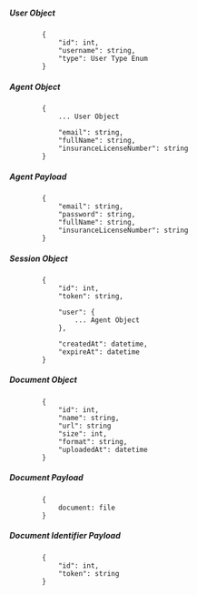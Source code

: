 ##### User Object

            {
                "id": int,
                "username": string,
                "type": User Type Enum
            }
            
            
##### Agent Object

            {
                ... User Object
           
                "email": string,
                "fullName": string,
                "insuranceLicenseNumber": string
            }


##### Agent Payload

            {                
                "email": string,
                "password": string,
                "fullName": string,
                "insuranceLicenseNumber": string
            }


##### Session Object

            {
                "id": int,
                "token": string,
                
                "user": {
                    ... Agent Object
                },
                
                "createdAt": datetime,
                "expireAt": datetime
            }

##### Document Object

            {
                "id": int,
                "name": string,
                "url": string
                "size": int,
                "format": string,
                "uploadedAt": datetime
            }

##### Document Payload

            {
                document: file
            }

##### Document Identifier Payload

            {
                "id": int,
                "token": string
            }